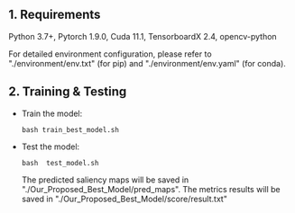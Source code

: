 ## 1. Requirements

Python 3.7+, Pytorch 1.9.0, Cuda 11.1, TensorboardX 2.4, opencv-python

For detailed environment configuration, please refer to "./environment/env.txt" (for pip) and  "./environment/env.yaml" (for conda).


## 2. Training & Testing

- Train the model:

    `bash train_best_model.sh `

- Test the model:

    `bash  test_model.sh`
    
    The predicted saliency maps will be saved in "./Our_Proposed_Best_Model/pred_maps".
    The metrics results will be saved in "./Our_Proposed_Best_Model/score/result.txt"
